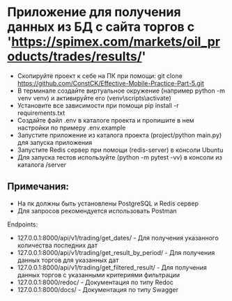 # Приложение для получения данных из БД с сайта торгов с 'https://spimex.com/markets/oil_products/trades/results/'


* Скопируйте проект к себе на ПК при помощи: git clone https://github.com/ConstCK/Effective-Mobile-Practice-Part-5.git
* В терминале создайте виртуальное окружение (например python -m venv venv) и активируйте его (venv\scripts\activate)
* Установите все зависимости при помощи pip install -r requirements.txt
* Создайте файл .env в каталоге проекта и пропишите в нем настройки по примеру .env.example
* Запустите приложение из каталога проекта (project/python main.py) для запуска приложения
* Запустите Redis сервер при помощи (redis-server) в консоли Ubuntu
* Для запуска тестов используйте (python -m pytest -vv) в консоли из каталога /server

## Примечания:

* На пк должны быть установлены PostgreSQL и Redis сервер
* Для запросов рекомендуется использовать Postman



Endpoints:

* 127.0.0.1:8000/api/v1/trading/get_dates/ - Для получения указанного количества последних дат
* 127.0.0.1:8000/api/v1/trading/get_result_by_period/ - Для получения данных торгов для указанных дат
* 127.0.0.1:8000/api/v1/trading/get_filtered_result/ - Для получения данных торгов с указанными критериями фильтрации
* 127.0.0.1:8000/redoc/ - Документация по типу Redoc
* 127.0.0.1:8000/docs/ - Документация по типу Swagger

